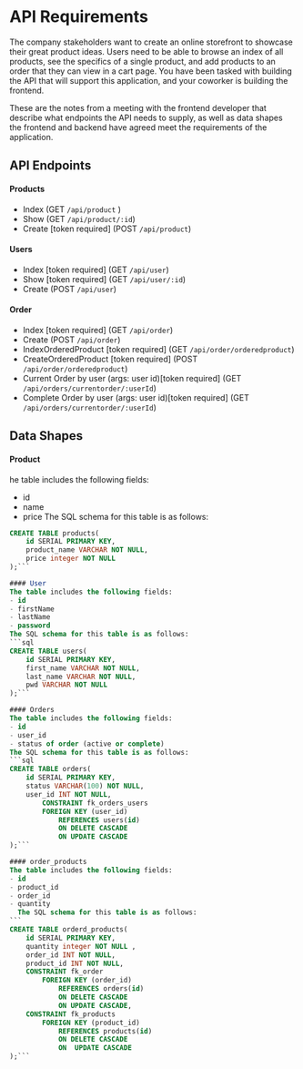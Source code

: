 # API Requirements

The company stakeholders want to create an online storefront to showcase their great product ideas. Users need to be able to browse an index of all products, see the specifics of a single product, and add products to an order that they can view in a cart page. You have been tasked with building the API that will support this application, and your coworker is building the frontend.

These are the notes from a meeting with the frontend developer that describe what endpoints the API needs to supply, as well as data shapes the frontend and backend have agreed meet the requirements of the application.

## API Endpoints

#### Products

- Index (GET `/api/product` )
- Show (GET `/api/product/:id`)
- Create [token required] (POST `/api/product`)

#### Users

- Index [token required] (GET `/api/user`)
- Show [token required] (GET `/api/user/:id`)
- Create (POST `/api/user`)

#### Order

- Index [token required] (GET `/api/order`)
- Create (POST `/api/order`)
- IndexOrderedProduct [token required] (GET `/api/order/orderedproduct`)
- CreateOrderedProduct [token required] (POST `/api/order/orderedproduct`)
- Current Order by user (args: user id)[token required] (GET `/api/orders/currentorder/:userId`)
- Complete Order by user (args: user id)[token required] (GET `/api/orders/currentorder/:userId`)

## Data Shapes

#### Product

he table includes the following fields:

- id
- name
- price
  The SQL schema for this table is as follows:

````sql
CREATE TABLE products(
    id SERIAL PRIMARY KEY,
    product_name VARCHAR NOT NULL,
    price integer NOT NULL
);```

#### User
The table includes the following fields:
- id
- firstName
- lastName
- password
The SQL schema for this table is as follows:
```sql
CREATE TABLE users(
    id SERIAL PRIMARY KEY,
    first_name VARCHAR NOT NULL,
    last_name VARCHAR NOT NULL,
    pwd VARCHAR NOT NULL
);```

#### Orders
The table includes the following fields:
- id
- user_id
- status of order (active or complete)
The SQL schema for this table is as follows:
```sql
CREATE TABLE orders(
    id SERIAL PRIMARY KEY,
    status VARCHAR(100) NOT NULL,
    user_id INT NOT NULL,
        CONSTRAINT fk_orders_users
        FOREIGN KEY (user_id)
            REFERENCES users(id)
            ON DELETE CASCADE
            ON UPDATE CASCADE
);```

#### order_products
The table includes the following fields:
- id
- product_id
- order_id
- quantity
  The SQL schema for this table is as follows:
```
CREATE TABLE orderd_products(
    id SERIAL PRIMARY KEY,
    quantity integer NOT NULL ,
    order_id INT NOT NULL,
    product_id INT NOT NULL,
    CONSTRAINT fk_order
        FOREIGN KEY (order_id)
            REFERENCES orders(id)
            ON DELETE CASCADE
            ON UPDATE CASCADE,
    CONSTRAINT fk_products
        FOREIGN KEY (product_id)
            REFERENCES products(id)
            ON DELETE CASCADE
            ON  UPDATE CASCADE
);```

````
